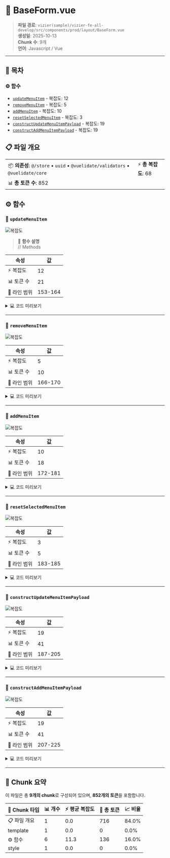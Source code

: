 # 📄 BaseForm.vue

> **파일 경로**: `vizier(sample)/vizier-fe-all-develop/src/components/prod/layout/BaseForm.vue`  
> **생성일**: 2025-10-13  
> **Chunk 수**: 9개  
> **언어**: Javascript / Vue
---




## 📑 목차

### ⚙️ 함수
- [`updateMenuItem`](#function-updatemenuitem) - 복잡도: 12
- [`removeMenuItem`](#function-removemenuitem) - 복잡도: 5
- [`addMenuItem`](#function-addmenuitem) - 복잡도: 10
- [`resetSelectedMenuItem`](#function-resetselectedmenuitem) - 복잡도: 3
- [`constructUpdateMenuItemPayload`](#function-constructupdatemenuitempayload) - 복잡도: 19
- [`constructAddMenuItemPayload`](#function-constructaddmenuitempayload) - 복잡도: 19


## 📋 파일 개요

| | |
|--|--|
| 📦 **의존성**: `@/store` • `uuid` • `@vuelidate/validators` • `@vuelidate/core` | ⚡ **총 복잡도**: 68 |
| 📊 **총 토큰 수**: 852 |  |




## ⚙️ 함수

### <a id="function-updatemenuitem"></a>🔧 `updateMenuItem`

![복잡도](https://img.shields.io/badge/복잡도-12-red)

> 📖 **함수 설명**  
> // Methods

| 속성 | 값 |
|------|----|
| ⚡ 복잡도 | 12 |
| 📊 토큰 수 | 21 |
| 📍 라인 범위 | 153-164 |





<details>
<summary>💻 코드 미리보기</summary>

```javascript
function updateMenuItem() {
  v$.value.$validate();
  if (isFormInvalid.value) {
    return;
  }
  let payload = constructUpdateMenuItemPayload();
  menuStore.updateMenuItem(payload);
  if (isMenuItemLevelChanged.value) {
    menuStore.removeMenuItem(initialSelectedMenuItem.value);
  }
  resetSelectedMenuItem();
}...
```

**Chunk 메타데이터**
- 🆔 **ID**: `a5955a569a61`
- 🏷️ **태그**: `function, javascript`

</details>

---

### <a id="function-removemenuitem"></a>🔧 `removeMenuItem`

![복잡도](https://img.shields.io/badge/복잡도-5-green)

| 속성 | 값 |
|------|----|
| ⚡ 복잡도 | 5 |
| 📊 토큰 수 | 10 |
| 📍 라인 범위 | 166-170 |





<details>
<summary>💻 코드 미리보기</summary>

```javascript
function removeMenuItem() {
  let payload = constructUpdateMenuItemPayload();
  menuStore.removeMenuItem(payload.menuId);
  resetSelectedMenuItem();
}...
```

**Chunk 메타데이터**
- 🆔 **ID**: `c1123978a091`
- 🏷️ **태그**: `function, javascript`

</details>

---

### <a id="function-addmenuitem"></a>🔧 `addMenuItem`

![복잡도](https://img.shields.io/badge/복잡도-10-orange)

| 속성 | 값 |
|------|----|
| ⚡ 복잡도 | 10 |
| 📊 토큰 수 | 18 |
| 📍 라인 범위 | 172-181 |





<details>
<summary>💻 코드 미리보기</summary>

```javascript
function addMenuItem() {
  v$.value.$validate();
  if (isFormInvalid.value) {
    return;
  }
  let payload = constructAddMenuItemPayload();
  menuStore.addMenuItem(payload);
  resetSelectedMenuItem();
  emit("setDialogStatus", false);
}...
```

**Chunk 메타데이터**
- 🆔 **ID**: `bcf7542b9ee1`
- 🏷️ **태그**: `function, javascript`

</details>

---

### <a id="function-resetselectedmenuitem"></a>🔧 `resetSelectedMenuItem`

![복잡도](https://img.shields.io/badge/복잡도-3-green)

| 속성 | 값 |
|------|----|
| ⚡ 복잡도 | 3 |
| 📊 토큰 수 | 5 |
| 📍 라인 범위 | 183-185 |





<details>
<summary>💻 코드 미리보기</summary>

```javascript
function resetSelectedMenuItem() {
  menuStore.setSelectedMenuItem(null);
}...
```

**Chunk 메타데이터**
- 🆔 **ID**: `566d627140b6`
- 🏷️ **태그**: `function, javascript`

</details>

---

### <a id="function-constructupdatemenuitempayload"></a>🔧 `constructUpdateMenuItemPayload`

![복잡도](https://img.shields.io/badge/복잡도-19-red)

| 속성 | 값 |
|------|----|
| ⚡ 복잡도 | 19 |
| 📊 토큰 수 | 41 |
| 📍 라인 범위 | 187-205 |





<details>
<summary>💻 코드 미리보기</summary>

```javascript
function constructUpdateMenuItemPayload() {
  let payload = {
    menuId: selectedMenuItem.value.menuId,
    menuNm: titleFieldValue.value,
    menuLv: menuLevelFieldValue.value,
    grandParentId:
      menuLevelFieldValue.value === 3
        ? selectedFirstLevelMenuValue.value
        : null,
    parentId:
      menuLevelFieldValue.value === 2
        ? selectedFirstLevelMenuValue.value
        : menuLevelFieldValue.value === 3
          ? selectedSecondLevelMenuValue.value
          : null,
    children: initialSelectedMenuItem.value.children,
  };
  return payload;
}...
```

**Chunk 메타데이터**
- 🆔 **ID**: `7a1178e2446c`
- 🏷️ **태그**: `function, javascript`

</details>

---

### <a id="function-constructaddmenuitempayload"></a>🔧 `constructAddMenuItemPayload`

![복잡도](https://img.shields.io/badge/복잡도-19-red)

| 속성 | 값 |
|------|----|
| ⚡ 복잡도 | 19 |
| 📊 토큰 수 | 41 |
| 📍 라인 범위 | 207-225 |





<details>
<summary>💻 코드 미리보기</summary>

```javascript
function constructAddMenuItemPayload() {
  let payload = {
    menuId: uuidv4(),
    menuNm: titleFieldValue.value,
    menuLv: menuLevelFieldValue.value,
    grandParentId:
      menuLevelFieldValue.value === 3
        ? selectedFirstLevelMenuValue.value
        : null,
    parentId:
      menuLevelFieldValue.value === 2
        ? selectedFirstLevelMenuValue.value
        : menuLevelFieldValue.value === 3
          ? selectedSecondLevelMenuValue.value
          : null,
    children: null,
  };
  return payload;
}...
```

**Chunk 메타데이터**
- 🆔 **ID**: `5a59ef31aa24`
- 🏷️ **태그**: `function, javascript`

</details>

---



## 🧩 Chunk 요약

이 파일은 총 **9개의 chunk**로 구성되어 있으며, **852개의 토큰**을 포함합니다.

| 🧩 Chunk 타입 | 📊 개수 | ⚡ 평균 복잡도 | 📝 총 토큰 | 📈 비율 |
|---------------|--------|-------------|----------|--------|
| 📋 파일 개요 | 1 | 0.0 | 716 | 84.0% |
| template | 1 | 0.0 | 0 | 0.0% |
| ⚙️ 함수 | 6 | 11.3 | 136 | 16.0% |
| style | 1 | 0.0 | 0 | 0.0% |


